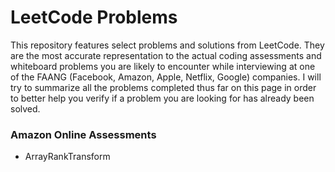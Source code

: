 # LeetCode Problems #

This repository features select problems and solutions from LeetCode. They are the most accurate representation to the actual coding assessments and whiteboard problems you are likely to encounter while interviewing at one of the FAANG (Facebook, Amazon, Apple, Netflix, Google) companies. I will try to summarize all the problems completed thus far on this page in order to better help you verify if a problem you are looking for has already been solved.

### Amazon Online Assessments ###
* ArrayRankTransform

